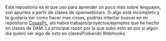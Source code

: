 Este repositorio es el que uso para aprender un poco más sobre lenguajes, son apuntes a partir de clases de openwebinars. Si algo está incompleto y te gustaría ver como hacer mas cosas, podrías intentar buscar en mi repositorio [CosasPc](https://github.com/NicolasRodriguezSteuerberg/CosasPc/tree/main/2), ahí habrá trabajos/proyectos/ejemplos que he hecho en clases de DAM. La principal razón por la que subo esto es por si algún día quiero ver algo de esto en clasesProbando Webhooks
